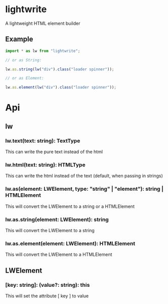 # lightwrite

A lightweight HTML element builder

## Example

```javascript
import * as lw from "lightwrite";

// or as String:

lw.as.string(lw("div").class("loader spinner"));

// or as Element:

lw.as.element(lw("div").class("loader spinner"));
```

# Api

## lw

### lw.text(text: string): TextType

This can write the pure text instead of the html

### lw.html(text: string): HTMLType

This can write the html instead of the text (default, when passing in strings)

### lw.as(element: LWElement, type: "string" | "element"): string | HTMLElement

This will convert the LWElement to a string or a HTMLElement

### lw.as.string(element: LWElement): string

This will convert the LWElement to a string

### lw.as.element(element: LWElement): HTMLElement

This will convert the LWElement to a HTMLElement

## LWElement

### [key: string]: (value?: string): this

This will set the attribute [ key ] to value
